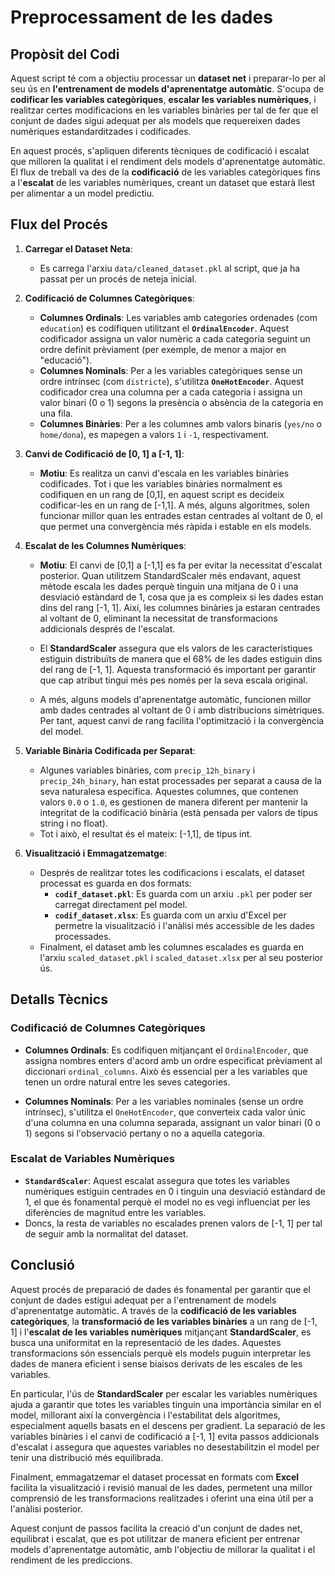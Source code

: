 # Preprocessament de les dades

## Propòsit del Codi
Aquest script té com a objectiu processar un **dataset net** i preparar-lo per al seu ús en **l'entrenament de models d'aprenentatge automàtic**. S'ocupa de **codificar les variables categòriques**, **escalar les variables numèriques**, i realitzar certes modificacions en les variables binàries per tal de fer que el conjunt de dades sigui adequat per als models que requereixen dades numèriques estandarditzades i codificades.

En aquest procés, s'apliquen diferents tècniques de codificació i escalat que milloren la qualitat i el rendiment dels models d'aprenentatge automàtic. El flux de treball va des de la **codificació** de les variables categòriques fins a l'**escalat** de les variables numèriques, creant un dataset que estarà llest per alimentar a un model predictiu.

## Flux del Procés
1. **Carregar el Dataset Neta**: 
    - Es carrega l'arxiu `data/cleaned_dataset.pkl` al script, que ja ha passat per un procés de neteja inicial.
   
2. **Codificació de Columnes Categòriques**:
    - **Columnes Ordinals**: Les variables amb categories ordenades (com `education`) es codifiquen utilitzant el **`OrdinalEncoder`**. Aquest codificador assigna un valor numèric a cada categoria seguint un ordre definit prèviament (per exemple, de menor a major en "educació").
    - **Columnes Nominals**: Per a les variables categòriques sense un ordre intrínsec (com `districte`), s'utilitza **`OneHotEncoder`**. Aquest codificador crea una columna per a cada categoria i assigna un valor binari (0 o 1) segons la presència o absència de la categoria en una fila.
    - **Columnes Binàries**: Per a les columnes amb valors binaris (`yes/no` o `home/dona`), es mapegen a valors `1` i `-1`, respectivament. 

3. **Canvi de Codificació de [0, 1] a [-1, 1]**:
    - **Motiu**: Es realitza un canvi d'escala en les variables binàries codificades. Tot i que les variables binàries normalment es codifiquen en un rang de [0,1], en aquest script es decideix codificar-les en un rang de [-1,1]. A més, alguns algoritmes, solen funcionar millor quan les entrades estan centrades al voltant de 0, el que permet una convergència més ràpida i estable en els models.

4. **Escalat de les Columnes Numèriques**:
    - **Motiu**: El canvi de [0,1] a [-1,1] es fa per evitar la necessitat d'escalat posterior. Quan utilitzem StandardScaler més endavant, aquest mètode escala les dades perquè tinguin una mitjana de 0 i una desviació estàndard de 1, cosa que ja es compleix si les dades estan dins del rang [-1, 1]. Així, les columnes binàries ja estaran centrades al voltant de 0, eliminant la necessitat de transformacions addicionals després de l'escalat.

    - El **StandardScaler** assegura que els valors de les característiques estiguin distribuïts de manera que el 68% de les dades estiguin dins del rang de [-1, 1]. Aquesta transformació és important per garantir que cap atribut tingui més pes només per la seva escala original.

    - A més, alguns models d'aprenentatge automàtic, funcionen millor amb dades centrades al voltant de 0 i amb distribucions simètriques. Per tant, aquest canvi de rang facilita l'optimització i la convergència del model.

5. **Variable Binària Codificada per Separat**:
    - Algunes variables binàries, com `precip_12h_binary` i `precip_24h_binary`, han estat processades per separat a causa de la seva naturalesa específica. Aquestes columnes, que contenen valors `0.0` o `1.0`, es gestionen de manera diferent per mantenir la integritat de la codificació binària (està pensada per valors de tipus string i no float). 
    - Tot i això, el resultat és el mateix: [-1,1], de tipus int.

6. **Visualització i Emmagatzematge**:
    - Després de realitzar totes les codificacions i escalats, el dataset processat es guarda en dos formats:
      - **`codif_dataset.pkl`**: Es guarda com un arxiu `.pkl` per poder ser carregat directament pel model.
      - **`codif_dataset.xlsx`**: Es guarda com un arxiu d'Excel per permetre la visualització i l'anàlisi més accessible de les dades processades.
    - Finalment, el dataset amb les columnes escalades es guarda en l'arxiu `scaled_dataset.pkl` i `scaled_dataset.xlsx` per al seu posterior ús.

## Detalls Tècnics
### Codificació de Columnes Categòriques
- **Columnes Ordinals**: Es codifiquen mitjançant el `OrdinalEncoder`, que assigna nombres enters d'acord amb un ordre especificat prèviament al diccionari `ordinal_columns`. Això és essencial per a les variables que tenen un ordre natural entre les seves categories.
  
- **Columnes Nominals**: Per a les variables nominales (sense un ordre intrínsec), s'utilitza el `OneHotEncoder`, que converteix cada valor únic d'una columna en una columna separada, assignant un valor binari (0 o 1) segons si l'observació pertany o no a aquella categoria.

### Escalat de Variables Numèriques
- **`StandardScaler`**: Aquest escalat assegura que totes les variables numèriques estiguin centrades en 0 i tinguin una desviació estàndard de 1, el que és fonamental perquè el model no es vegi influenciat per les diferències de magnitud entre les variables. 
- Doncs, la resta de variables no escalades prenen valors de [-1, 1] per tal de seguir amb la normalitat del dataset.

## Conclusió
Aquest procés de preparació de dades és fonamental per garantir que el conjunt de dades estigui adequat per a l'entrenament de models d'aprenentatge automàtic. A través de la **codificació de les variables categòriques**, la **transformació de les variables binàries** a un rang de [-1, 1] i l'**escalat de les variables numèriques** mitjançant **StandardScaler**, es busca una uniformitat en la representació de les dades. Aquestes transformacions són essencials perquè els models puguin interpretar les dades de manera eficient i sense biaisos derivats de les escales de les variables.

En particular, l'ús de **StandardScaler** per escalar les variables numèriques ajuda a garantir que totes les variables tinguin una importància similar en el model, millorant així la convergència i l'estabilitat dels algoritmes, especialment aquells basats en el descens per gradient. La separació de les variables binàries i el canvi de codificació a [-1, 1] evita passos addicionals d'escalat i assegura que aquestes variables no desestabilitzin el model per tenir una distribució més equilibrada.

Finalment, emmagatzemar el dataset processat en formats com **Excel** facilita la visualització i revisió manual de les dades, permetent una millor comprensió de les transformacions realitzades i oferint una eina útil per a l'anàlisi posterior.

Aquest conjunt de passos facilita la creació d'un conjunt de dades net, equilibrat i escalat, que es pot utilitzar de manera eficient per entrenar models d'aprenentatge automàtic, amb l'objectiu de millorar la qualitat i el rendiment de les prediccions.